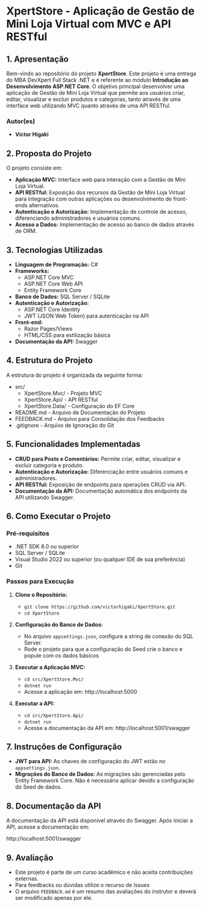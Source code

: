 # **XpertStore - Aplicação de Gestão de Mini Loja Virtual com MVC e API RESTful**

## **1. Apresentação**

Bem-vindo ao repositório do projeto **XpertStore**. Este projeto é uma entrega do MBA DevXpert Full Stack .NET e é referente ao módulo **Introdução ao Desenvolvimento ASP.NET Core**.
O objetivo principal desenvolver uma aplicação de Gestão de Mini Loja Virtual que permite aos usuários criar, editar, visualizar e excluir produtos e categorias, tanto através de uma interface web utilizando MVC quanto através de uma API RESTful.
<!-- [
  Descreva livremente mais detalhes do seu projeto aqui.
] -->

### **Autor(es)**
- **Victor Higaki**

## **2. Proposta do Projeto**

O projeto consiste em:

- **Aplicação MVC:** Interface web para interação com a Gestão de Mini Loja Virtual.
- **API RESTful:** Exposição dos recursos da Gestão de Mini Loja Virtual para integração com outras aplicações ou desenvolvimento de front-ends alternativos.
- **Autenticação e Autorização:** Implementação de controle de acesso, diferenciando administradores e usuários comuns.
- **Acesso a Dados:** Implementação de acesso ao banco de dados através de ORM.

## **3. Tecnologias Utilizadas**

- **Linguagem de Programação:** C#
- **Frameworks:**
  - ASP.NET Core MVC
  - ASP.NET Core Web API
  - Entity Framework Core
- **Banco de Dados:** SQL Server / SQLite
- **Autenticação e Autorização:**
  - ASP.NET Core Identity
  - JWT (JSON Web Token) para autenticação na API
- **Front-end:**
  - Razor Pages/Views
  - HTML/CSS para estilização básica
- **Documentação da API:** Swagger

## **4. Estrutura do Projeto**

A estrutura do projeto é organizada da seguinte forma:


- src/
  - XpertStore.Mvc/ - Projeto MVC
  - XpertStore.Api/ - API RESTful
  - XpertStore.Data/ - Configuração do EF Core
- README.md - Arquivo de Documentação do Projeto
- FEEDBACK.md - Arquivo para Consolidação dos Feedbacks
- .gitignore - Arquivo de Ignoração do Git

## **5. Funcionalidades Implementadas**

- **CRUD para Posts e Comentários:** Permite criar, editar, visualizar e excluir categoria e produto.
- **Autenticação e Autorização:** Diferenciação entre usuários comuns e administradores.
- **API RESTful:** Exposição de endpoints para operações CRUD via API.
- **Documentação da API:** Documentação automática dos endpoints da API utilizando Swagger.

## **6. Como Executar o Projeto**

### **Pré-requisitos**

- .NET SDK 8.0 ou superior
- SQL Server / SQLite
- Visual Studio 2022 ou superior (ou qualquer IDE de sua preferência)
- Git

### **Passos para Execução**

1. **Clone o Repositório:**
   - `git clone https://github.com/victorhigaki/XpertStore.git`
   - `cd XpertStore`

2. **Configuração do Banco de Dados:**
   - No arquivo `appsettings.json`, configure a string de conexão do SQL Server.
   - Rode o projeto para que a configuração do Seed crie o banco e popule com os dados básicos

3. **Executar a Aplicação MVC:**
   - `cd src/XpertStore.Mvc/`
   - `dotnet run`
   - Acesse a aplicação em: http://localhost:5000

4. **Executar a API:**
   - `cd src/XpertStore.Api/`
   - `dotnet run`
   - Acesse a documentação da API em: http://localhost:5001/swagger

## **7. Instruções de Configuração**

- **JWT para API:** As chaves de configuração do JWT estão no `appsettings.json`.
- **Migrações do Banco de Dados:** As migrações são gerenciadas pelo Entity Framework Core. Não é necessário aplicar devido a configuração do Seed de dados.

## **8. Documentação da API**

A documentação da API está disponível através do Swagger. Após iniciar a API, acesse a documentação em:

http://localhost:5001/swagger

## **9. Avaliação**

- Este projeto é parte de um curso acadêmico e não aceita contribuições externas. 
- Para feedbacks ou dúvidas utilize o recurso de Issues
- O arquivo `FEEDBACK.md` é um resumo das avaliações do instrutor e deverá ser modificado apenas por ele.
